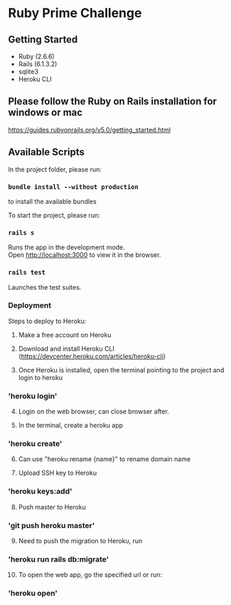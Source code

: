 # Ruby Prime Challenge

## Getting Started

 * Ruby (2.6.6)
 * Rails (6.1.3.2)
 * sqlite3
 * Heroku CLI

## Please follow the Ruby on Rails installation for windows or mac

https://guides.rubyonrails.org/v5.0/getting_started.html

## Available Scripts

In the project folder, please run:

### `bundle install --without production`

to install the available bundles

To start the project, please run:

### `rails s`

Runs the app in the development mode.<br />
Open [http://localhost:3000](http://localhost:3000) to view it in the browser.

### `rails test`

Launches the test suites.<br />

### Deployment

Steps to deploy to Heroku:

1. Make a free account on Heroku

2. Download and install Heroku CLI (https://devcenter.heroku.com/articles/heroku-cli)

3. Once Heroku is installed, open the terminal pointing to the project and login to heroku

### 'heroku login'

4. Login on the web browser, can close browser after.

5. In the terminal, create a heroku app

### 'heroku create'

6. Can use "heroku rename {name}" to rename domain name

7. Upload SSH key to Heroku

### 'heroku keys:add'

8. Push master to Heroku

### 'git push heroku master'

9. Need to push the migration to Heroku, run

### 'heroku run rails db:migrate'

10. To open the web app, go the specified url or run:

### 'heroku open'
